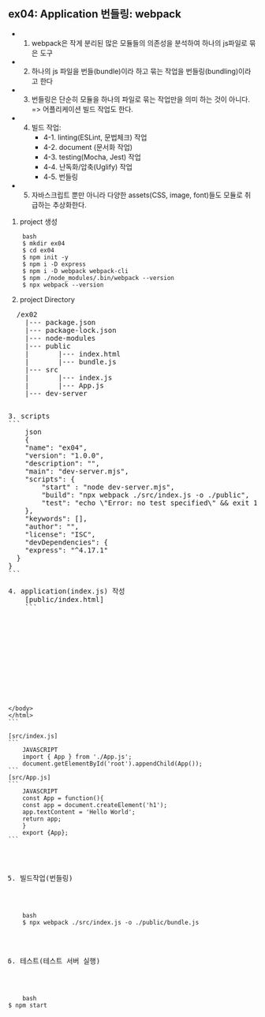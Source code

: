 ## ex04: Application 번들링: webpack
- 1. webpack은 작게 분리된 많은 모듈들의 의존성을 분석하여 하나의 js파일로 묶은 도구
- 2. 하나의 js 파일을 번들(bundle)이라 하고 묶는 작업을 번들링(bundling)이라고 한다
- 3. 번들링은 단순히 모듈을 하나의 파일로 묶는 작업만을 의미 하는 것이 아니다. => 어플리케이션 빌드 작업도 한다.
- 4. 빌드 작업: 
        - 4-1. linting(ESLint, 문법체크) 작업
        - 4-2. document (문서화 작업)
        - 4-3. testing(Mocha, Jest) 작업
        - 4-4. 난독화/압축(Uglify) 작업
        - 4-5. 번들링
- 5. 자바스크립트 뿐만 아니라 다양한 assets(CSS, image, font)들도 모듈로 취급하는 추상화한다.


1.  project 생성
```
    bash
    $ mkdir ex04
    $ cd ex04
    $ npm init -y
    $ npm i -D express
    $ npm i -D webpack webpack-cli
    $ npm ./node_modules/.bin/webpack --version
    $ npx webpack --version
```

2. project Directory
<pre>
  /ex02
    |--- package.json
    |--- package-lock.json
    |--- node-modules
    |--- public
    |       |--- index.html
    |       |--- bundle.js
    |--- src
    |       |--- index.js
    |       |--- App.js
    |--- dev-server
<pre>

3. scripts
```
    json
    {
    "name": "ex04",
    "version": "1.0.0",
    "description": "",
    "main": "dev-server.mjs",
    "scripts": {
        "start" : "node dev-server.mjs",
        "build": "npx webpack ./src/index.js -o ./public",
        "test": "echo \"Error: no test specified\" && exit 1"
    },
    "keywords": [],
    "author": "",
    "license": "ISC",
    "devDependencies": {
    "express": "^4.17.1"
  }
}
```

4. application(index.js) 작성
    [public/index.html]
    ```
    <!DOCTYPE html>
    <html>
    <head>
        <meta charset="utf-8" />
        <title>#ex04</title>
    </head>
    <body>
        <div id="root"></div>
        <script src="bundle.js/"></script>
    </body>
    </html>
    ```

    [src/index.js]
    ```
        JAVASCRIPT
        import { App } from './App.js'; 
        document.getElementById('root').appendChild(App());
    ```
    [src/App.js]
    ```
        JAVASCRIPT
        const App = function(){
        const app = document.createElement('h1');
        app.textContent = 'Hello World';
        return app;
        }
        export {App};
    ```

5. 빌드작업(번들링)
```
    bash
    $ npx webpack ./src/index.js -o ./public/bundle.js
```

6. 테스트(테스트 서버 실행)
```
    bash
$ npm start
```
    